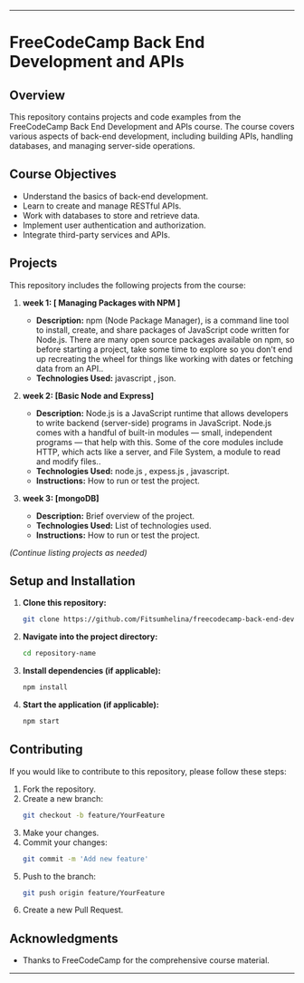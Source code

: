 
---

# FreeCodeCamp Back End Development and APIs

## Overview

This repository contains projects and code examples from the FreeCodeCamp Back End Development and APIs course. The course covers various aspects of back-end development, including building APIs, handling databases, and managing server-side operations.

## Course Objectives

- Understand the basics of back-end development.
- Learn to create and manage RESTful APIs.
- Work with databases to store and retrieve data.
- Implement user authentication and authorization.
- Integrate third-party services and APIs.

## Projects

This repository includes the following projects from the course:

1. **week 1: [ Managing Packages with NPM ]**
   - **Description:** npm (Node Package Manager), is a command line tool to install, create, and share packages of JavaScript code written for Node.js. There are many open source packages available on npm, so before starting a project, take some time to explore so you don't end up recreating the wheel for things like working with dates or fetching data from an API..
   - **Technologies Used:** javascript , json.
   

2. **week 2: [Basic Node and Express]**
   - **Description:** Node.js is a JavaScript runtime that allows developers to write backend (server-side) programs in JavaScript. Node.js comes with a handful of built-in modules — small, independent programs — that help with this. Some of the core modules include HTTP, which acts like a server, and File System, a module to read and modify files..
   - **Technologies Used:** node.js , expess.js , javascript.
   - **Instructions:** How to run or test the project.

3. **week 3: [mongoDB]**
   - **Description:** Brief overview of the project.
   - **Technologies Used:** List of technologies used.
   - **Instructions:** How to run or test the project.

*(Continue listing projects as needed)*

## Setup and Installation

1. **Clone this repository:**
   ```bash
   git clone https://github.com/Fitsumhelina/freecodecamp-back-end-development-and-apis.git
   ```
2. **Navigate into the project directory:**
   ```bash
   cd repository-name
   ```
3. **Install dependencies (if applicable):**
   ```bash
   npm install
   ```
4. **Start the application (if applicable):**
   ```bash
   npm start
   ```

## Contributing

If you would like to contribute to this repository, please follow these steps:

1. Fork the repository.
2. Create a new branch:
   ```bash
   git checkout -b feature/YourFeature
   ```
3. Make your changes.
4. Commit your changes:
   ```bash
   git commit -m 'Add new feature'
   ```
5. Push to the branch:
   ```bash
   git push origin feature/YourFeature
   ```
6. Create a new Pull Request.


## Acknowledgments

- Thanks to FreeCodeCamp for the comprehensive course material.

---
